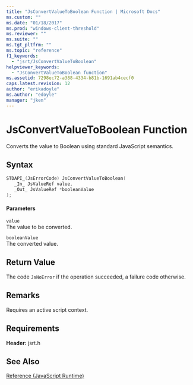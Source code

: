 ```yaml
---
title: "JsConvertValueToBoolean Function | Microsoft Docs"
ms.custom: ""
ms.date: "01/18/2017"
ms.prod: "windows-client-threshold"
ms.reviewer: ""
ms.suite: ""
ms.tgt_pltfrm: ""
ms.topic: "reference"
f1_keywords: 
  - "jsrt/JsConvertValueToBoolean"
helpviewer_keywords: 
  - "JsConvertValueToBoolean function"
ms.assetid: 7298ec72-a388-4334-b81b-1691ab4cecf0
caps.latest.revision: 12
author: "erikadoyle"
ms.author: "edoyle"
manager: "jken"
---
```

# JsConvertValueToBoolean Function
Converts the value to Boolean using standard JavaScript semantics.  
  
## Syntax  
  
```cpp  
STDAPI_(JsErrorCode) JsConvertValueToBoolean(  
   _In_ JsValueRef value,  
   _Out_ JsValueRef *booleanValue  
);  
```  
  
#### Parameters  
 `value`  
 The value to be converted.  
  
 `booleanValue`  
 The converted value.  
  
## Return Value  
 The code `JsNoError` if the operation succeeded, a failure code otherwise.  
  
## Remarks  
 Requires an active script context.  
  
## Requirements  
 **Header:** jsrt.h  
  
## See Also  
 [Reference (JavaScript Runtime)](../chakra-hosting/reference-javascript-runtime.md)